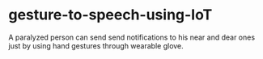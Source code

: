 # gesture-to-speech-using-IoT
A paralyzed person can send send notifications to his near and dear ones just by using hand gestures through wearable glove. 
